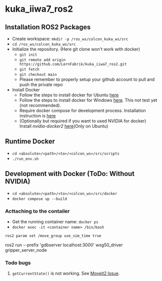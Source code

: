 # kuka_iiwa7_ros2
## Installation ROS2 Packages
* Create workspace: `mkdir -p /ros_ws/colcon_kuka_ws/src`
* `cd /ros_ws/colcon_kuka_ws/src`
* Initialize the repository. (Here git clone won't work with docker)
    * `git init`
    * `git remote add origin https://github.com/LernFabrik/kuka_iiwa7_ros2.git`
    * `git fetch`
    * `git checkout main`
    * Please remember to properly setup your github account to pull and push the private repo
* Install Docker
    * Follow the steps to install docker for Ubuntu [here](https://docs.docker.com/engine/install/ubuntu/)
    * Follow the steps to install docker for Windows [here](https://docs.docker.com/desktop/install/windows-install/). This not test yet (not recommended).
    * Require docker compose for development process. Installation instruction is [here](https://docs.docker.com/compose/install/linux/)
    * (Optionally but required if you want to used NVIDIA for docker) Install *nvidia-docker2* [here](https://docs.nvidia.com/datacenter/cloud-native/container-toolkit/install-guide.html)(Only on Ubuntu)
## Runtime Docker
* `cd <absolute>/<path>/<to>/<colcon_ws>/src/scripts`
* `./run_env.sh`
## Development with Docker (ToDo: Without NVIDIA)
* `cd <absolute>/<path>/<to>/<colcon_ws>/src/docker`
* `docker compose up --build`

### Acttaching to the contailer
* Get the running container name: `docker ps`
* `docker exec -it <container name> /bin/bash`


`ros2 param set /move_group use_sim_time true`

ros2 run  --prefix 'gdbserver localhost:3000' wsg50_driver gripper_server_node

### Todo bugs
1. `getCurrentState()` is not working. See [Moveit2 Issue](https://github.com/ros-planning/moveit2/issues/1399). 